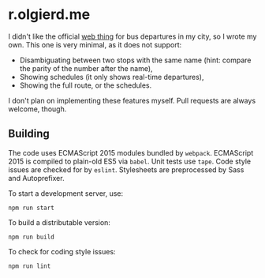 # r.olgierd.me

I didn't like the official [web thing](http://einfo.erzeszow.pl/) for bus
departures in my city, so I wrote my own. This one is very minimal, as it does
not support:

-   Disambiguating between two stops with the same name (hint: compare the
    parity of the number after the name),
-   Showing schedules (it only shows real-time departures),
-   Showing the full route, or the schedules.

I don't plan on implementing these features myself. Pull requests are always
welcome, though.

## Building

The code uses ECMAScript 2015 modules bundled by `webpack`. ECMAScript 2015 is
compiled to plain-old ES5 via `babel`. Unit tests use `tape`. Code style issues
are checked for by `eslint`. Stylesheets are preprocessed by Sass and
Autoprefixer.

To start a development server, use:

```
npm run start
```

To build a distributable version:

```
npm run build
```

To check for coding style issues:

```
npm run lint
```
